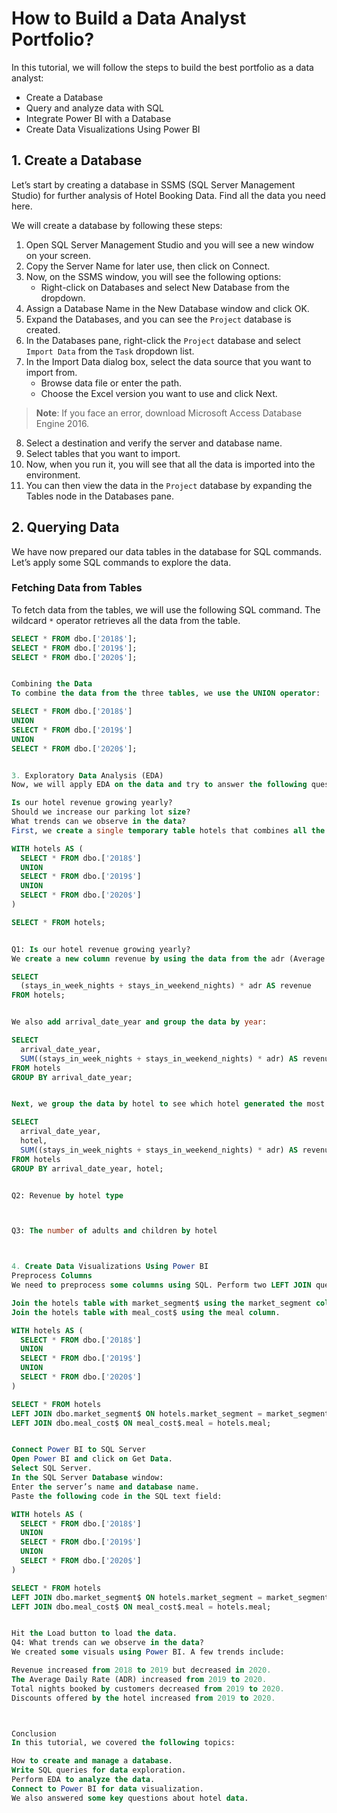 # How to Build a Data Analyst Portfolio?

In this tutorial, we will follow the steps to build the best portfolio as a data analyst:

- Create a Database
- Query and analyze data with SQL
- Integrate Power BI with a Database
- Create Data Visualizations Using Power BI

## 1. Create a Database
Let’s start by creating a database in SSMS (SQL Server Management Studio) for further analysis of Hotel Booking Data. Find all the data you need here.

We will create a database by following these steps:

1. Open SQL Server Management Studio and you will see a new window on your screen.
2. Copy the Server Name for later use, then click on Connect.
3. Now, on the SSMS window, you will see the following options:
   - Right-click on Databases and select New Database from the dropdown.
4. Assign a Database Name in the New Database window and click OK.
5. Expand the Databases, and you can see the `Project` database is created.
6. In the Databases pane, right-click the `Project` database and select `Import Data` from the `Task` dropdown list.
7. In the Import Data dialog box, select the data source that you want to import from.
   - Browse data file or enter the path.
   - Choose the Excel version you want to use and click Next.

> **Note**: If you face an error, download Microsoft Access Database Engine 2016.

8. Select a destination and verify the server and database name.
9. Select tables that you want to import.
10. Now, when you run it, you will see that all the data is imported into the environment.
11. You can then view the data in the `Project` database by expanding the Tables node in the Databases pane.

## 2. Querying Data

We have now prepared our data tables in the database for SQL commands. Let’s apply some SQL commands to explore the data.

### Fetching Data from Tables
To fetch data from the tables, we will use the following SQL command. The wildcard `*` operator retrieves all the data from the table.

```sql
SELECT * FROM dbo.['2018$'];
SELECT * FROM dbo.['2019$'];
SELECT * FROM dbo.['2020$'];


Combining the Data
To combine the data from the three tables, we use the UNION operator:

SELECT * FROM dbo.['2018$']
UNION
SELECT * FROM dbo.['2019$']
UNION
SELECT * FROM dbo.['2020$'];


3. Exploratory Data Analysis (EDA)
Now, we will apply EDA on the data and try to answer the following questions:

Is our hotel revenue growing yearly?
Should we increase our parking lot size?
What trends can we observe in the data?
First, we create a single temporary table hotels that combines all the data:

WITH hotels AS (
  SELECT * FROM dbo.['2018$']
  UNION
  SELECT * FROM dbo.['2019$']
  UNION
  SELECT * FROM dbo.['2020$']
)

SELECT * FROM hotels;


Q1: Is our hotel revenue growing yearly?
We create a new column revenue by using the data from the adr (Average Daily Rate), stays_in_week_nights, and stays_in_weekend_nights columns:

SELECT 
  (stays_in_week_nights + stays_in_weekend_nights) * adr AS revenue 
FROM hotels;


We also add arrival_date_year and group the data by year:

SELECT 
  arrival_date_year,
  SUM((stays_in_week_nights + stays_in_weekend_nights) * adr) AS revenue 
FROM hotels 
GROUP BY arrival_date_year;


Next, we group the data by hotel to see which hotel generated the most revenue:

SELECT 
  arrival_date_year, 
  hotel,
  SUM((stays_in_week_nights + stays_in_weekend_nights) * adr) AS revenue 
FROM hotels 
GROUP BY arrival_date_year, hotel;


Q2: Revenue by hotel type



Q3: The number of adults and children by hotel



4. Create Data Visualizations Using Power BI
Preprocess Columns
We need to preprocess some columns using SQL. Perform two LEFT JOIN queries:

Join the hotels table with market_segment$ using the market_segment column.
Join the hotels table with meal_cost$ using the meal column.

WITH hotels AS (
  SELECT * FROM dbo.['2018$']
  UNION
  SELECT * FROM dbo.['2019$']
  UNION
  SELECT * FROM dbo.['2020$']
)

SELECT * FROM hotels
LEFT JOIN dbo.market_segment$ ON hotels.market_segment = market_segment$.market_segment
LEFT JOIN dbo.meal_cost$ ON meal_cost$.meal = hotels.meal;


Connect Power BI to SQL Server
Open Power BI and click on Get Data.
Select SQL Server.
In the SQL Server Database window:
Enter the server’s name and database name.
Paste the following code in the SQL text field:

WITH hotels AS (
  SELECT * FROM dbo.['2018$']
  UNION
  SELECT * FROM dbo.['2019$']
  UNION
  SELECT * FROM dbo.['2020$']
)

SELECT * FROM hotels
LEFT JOIN dbo.market_segment$ ON hotels.market_segment = market_segment$.market_segment
LEFT JOIN dbo.meal_cost$ ON meal_cost$.meal = hotels.meal;


Hit the Load button to load the data.
Q4: What trends can we observe in the data?
We created some visuals using Power BI. A few trends include:

Revenue increased from 2018 to 2019 but decreased in 2020.
The Average Daily Rate (ADR) increased from 2019 to 2020.
Total nights booked by customers decreased from 2019 to 2020.
Discounts offered by the hotel increased from 2019 to 2020.



Conclusion
In this tutorial, we covered the following topics:

How to create and manage a database.
Write SQL queries for data exploration.
Perform EDA to analyze the data.
Connect to Power BI for data visualization.
We also answered some key questions about hotel data.
